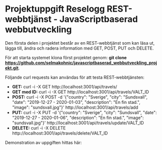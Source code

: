 # Projektuppgift Reselogg REST-webbtjänst - JavaScriptbaserad webbutveckling
Den första delen i projektet består av en REST-webbtjänst som kan läsa ut, lägga till, ändra och radera information med GET, POST, PUT och DELETE.

För att starta systemet klona först projektet genom: **git clone https://github.com/selmakohnic/javascriptbaserad_webbutveckling_projekt.git**.

Följande curl requests kan användas för att testa REST-webbtjänsten:
* __GET:__ curl -i -X GET http://localhost:3001/api/travels/
* __GET med ID:__ curl -i -X GET http://localhost:3001/api/travels/VALT_ID
* __POST:__ curl -i -X POST -d '{"country": "Sverige", "city": "Sundsvall", "date": "2019-12-27 - 2020-01-03", "description": "En fin stad.", "image": "sundsvall.jpg"}' http://localhost:3001/api/travels/add
* __PUT:__ curl -i -X PUT -d '{"country": "Sverige", "city": "Sundsvall", "date": "2019-12-27 - 2020-01-06", "description": "En fin stad.", "image": "sundsvall.jpg"}' http://localhost:3001/api/travels/update/VALT_ID
* __DELETE:__ curl -i -X DELETE http://localhost:3001/api/travels/delete/VALT_ID

Demonstration av uppgiften hittas här: